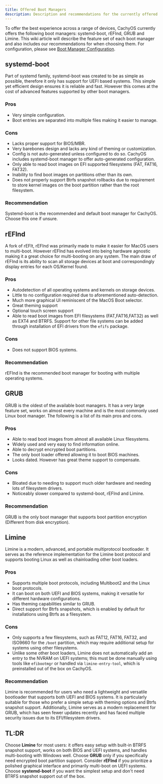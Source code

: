 ```yaml
---
title: Offered Boot Managers
description: Description and recommendations for the currently offered boot managers
---
```


To offer the best experience across a range of devices, CachyOS currently offers the following boot managers: systemd-boot, rEFInd, GRUB and Limine.
This wiki article will describe the feature set of each boot manager and also includes our recommendations for when choosing them. For
configuration, please see [Boot Manager Configuration](/configuration/boot_manager_configuration).

## systemd-boot

Part of systemd family, systemd-boot was created to be as simple as possible, therefore it only has support for UEFI based systems. This simple yet efficient design ensures it is reliable and fast. However this comes at the cost of advanced features supported by other boot managers.

### Pros
- Very simple configuration.
- Boot entries are separated into multiple files making it easier to manage.

### Cons
 - Lacks proper support for BIOS/MBR.
 - Very barebones design and lacks any kind of theming or customization.
 - Config is not auto-generated unless configured to do so. CachyOS includes systemd-boot manager to offer auto-generated configuration.
 - Only able to read boot images on EFI supported filesystems (FAT, FAT16, FAT32).
 - Inability to find boot images on partitions other than its own.
 - Does not properly support Btrfs snapshot rollbacks due to requirement to store kernel images on the boot partition rather than the root filesystem.

### Recommendation

Systemd-boot is the recommended and default boot manager for CachyOS. Choose this one if unsure.

## rEFInd

A fork of rEFIt, rEFInd was primarily made to make it easier for MacOS users to multi-boot. However rEFInd has evolved into being hardware agnostic making it a great choice for multi-booting on any system. The main draw of rEFInd is its ability to scan all storage devices at boot and correspondingly display entries for each OS/Kernel found.

### Pros

- Autodetection of all operating systems and kernels on storage devices.
- Little to no configuration required due to aforementioned auto-detection.
- Much more graphical UI reminiscent of the MacOS Boot selector.
- Great theming support
- Optional touch screen support
- Able to read boot images from EFI filesystems (FAT,FAT16,FAT32) as well as EXT4 and BTRFS. Support for other file systems can be added through installation of EFI drivers from the ``efifs`` package.

### Cons

- Does not support BIOS systems.

### Recommendation

rEFInd is the recommended boot manager for booting with multiple operating systems.

## GRUB

GRUB is the oldest of the available boot managers. It has a very large feature
set, works on almost every machine and is the most commonly used Linux boot
manager. The following is a list of its main pros and cons.

### Pros
- Able to read boot images from almost all available Linux filesystems.
- Widely used and very easy to find information online.
- Able to decrypt encrypted boot partitions.
- The only boot loader offered allowing it to boot BIOS machines.
- Looks dated. However has great theme support to compensate.

### Cons
- Bloated due to needing to support much older hardware and needing lots of filesystem drivers.
- Noticeably slower compared to systemd-boot, rEFInd and Limine.

### Recommendation

GRUB is the only boot manager that supports boot partition encryption (Different from disk encryption).

## Limine

Limine is a modern, advanced, and portable multiprotocol bootloader. It serves as the reference implementation for the Limine boot protocol and supports booting Linux as well as chainloading other boot loaders.

### Pros

- Supports multiple boot protocols, including Multiboot2 and the Linux boot protocols.
- It can boot on both UEFI and BIOS systems, making it versatile for different hardware configurations.
- Has theming capabilities similar to GRUB.
- Direct support for Btrfs snapshots, which is enabled by default for installations using Btrfs as a filesystem.

### Cons

- Only supports a few filesystems, such as FAT12, FAT16, FAT32, and ISO9660 for the `/boot` partition, which may require additional setup for systems using other filesystems.
- Unlike some other boot loaders, Limine does not automatically add an entry to the NVRAM on UEFI systems; this must be done manually using tools like `efibootmgr` or handled via `limine-entry-tool`, which is preinstalled out of the box on CachyOS.

### Recommendation

Limine is recommended for users who need a lightweight and versatile bootloader that supports both UEFI and BIOS systems. It is particularly suitable for those who prefer a simple setup with theming options and Btrfs snapshot support. Additionally, Limine serves as a modern replacement for GRUB, which has seen fewer updates recently and has faced multiple security issues due to its EFI/filesystem drivers.

## TL:DR

Choose **Limine** for most users: it offers easy setup with built-in BTRFS snapshot support, works on both BIOS and UEFI systems, and handles multi-booting with Windows well. Choose **GRUB** only if you specifically need encrypted boot partition support. Consider **rEFInd** if you prioritize a polished graphical interface and primarily multi-boot on UEFI systems. Choose **systemd-boot** if you want the simplest setup and don't need BTRFS snapshot support out of the box.
